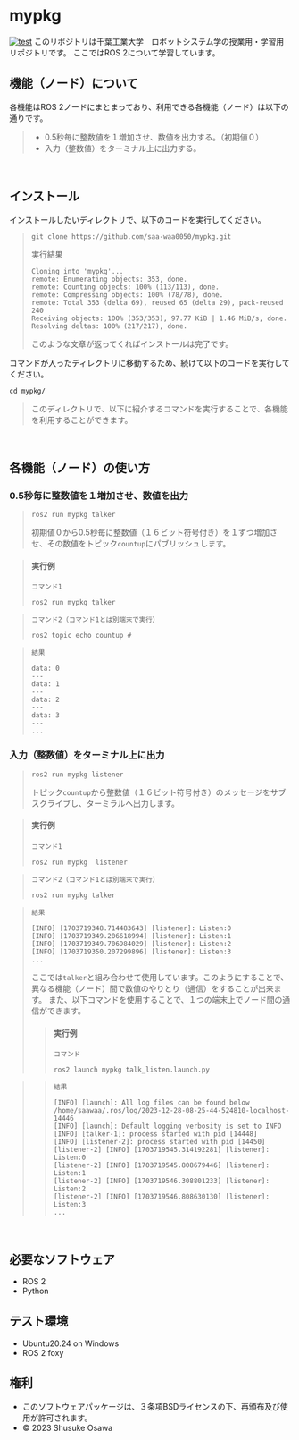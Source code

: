 # mypkg
[![test](https://github.com/saa-waa0050/mypkg/actions/workflows/test.yml/badge.svg)](https://github.com/saa-waa0050/robosys2023.ver2/actions/workflows/test.yml)
このリポジトリは千葉工業大学　ロボットシステム学の授業用・学習用リポジトリです。
ここではROS 2について学習しています。
## 機能（ノード）について
各機能はROS 2ノードにまとまっており、利用できる各機能（ノード）は以下の通りです。
>- 0.5秒毎に整数値を１増加させ、数値を出力する。（初期値０）
>- 入力（整数値）をターミナル上に出力する。

<br>

## インストール
インストールしたいディレクトリで、以下のコードを実行してください。
>```
>git clone https://github.com/saa-waa0050/mypkg.git
>```
>実行結果
>```
>Cloning into 'mypkg'...
>remote: Enumerating objects: 353, done.
>remote: Counting objects: 100% (113/113), done.
>remote: Compressing objects: 100% (78/78), done.
>remote: Total 353 (delta 69), reused 65 (delta 29), pack-reused 240
>Receiving objects: 100% (353/353), 97.77 KiB | 1.46 MiB/s, done.
>Resolving deltas: 100% (217/217), done.
>```
>このような文章が返ってくればインストールは完了です。

コマンドが入ったディレクトリに移動するため、続けて以下のコードを実行してください。
```
cd mypkg/
```
>このディレクトリで、以下に紹介するコマンドを実行することで、各機能を利用することができます。
<br>

## 各機能（ノード）の使い方

### 0.5秒毎に整数値を１増加させ、数値を出力
>```
>ros2 run mypkg talker
>```
>初期値０から0.5秒毎に整数値（１６ビット符号付き）を１ずつ増加させ、その数値をトピック`countup`にパブリッシュします。

>####  実行例
>`コマンド1`
>```
>ros2 run mypkg talker

>`コマンド2（コマンド1とは別端末で実行）`
>```
>ros2 topic echo countup #
>```

>`結果`
>```
>data: 0
>---
>data: 1
>---
>data: 2
>---
>data: 3
>---
>...
>```

### 入力（整数値）をターミナル上に出力
>```
>ros2 run mypkg listener
>```
>トピック`countup`から整数値（１６ビット符号付き）のメッセージをサブスクライブし、ターミラルヘ出力します。

>####  実行例
>`コマンド1`
>```
>ros2 run mypkg  listener

>`コマンド2（コマンド1とは別端末で実行）`
>```
>ros2 run mypkg talker
>```

>`結果`
>```
>[INFO] [1703719348.714483643] [listener]: Listen:0
>[INFO] [1703719349.206618994] [listener]: Listen:1
>[INFO] [1703719349.706984029] [listener]: Listen:2
>[INFO] [1703719350.207299896] [listener]: Listen:3
>...
>```
>ここでは`talker`と組み合わせて使用しています。このようにすることで、異なる機能（ノード）間で数値のやりとり（通信）をすることが出来ます。
>また、以下コマンドを使用することで、１つの端末上でノード間の通信ができます。
>>####  実行例
>>`コマンド`
>>```
>>ros2 launch mypkg talk_listen.launch.py

>>`結果`
>>```
>>[INFO] [launch]: All log files can be found below /home/saawaa/.ros/log/2023-12-28-08-25-44-524810-localhost-14446
>>[INFO] [launch]: Default logging verbosity is set to INFO
>>[INFO] [talker-1]: process started with pid [14448]
>>[INFO] [listener-2]: process started with pid [14450]
>>[listener-2] [INFO] [1703719545.314192281] [listener]: Listen:0
>>[listener-2] [INFO] [1703719545.808679446] [listener]: Listen:1
>>[listener-2] [INFO] [1703719546.308801233] [listener]: Listen:2
>>[listener-2] [INFO] [1703719546.808630130] [listener]: Listen:3
>>...
>

<br>

## 必要なソフトウェア
* ROS 2
* Python
## テスト環境
* Ubuntu20.24 on Windows
* ROS 2 foxy

## 権利
- このソフトウェアパッケージは、３条項BSDライセンスの下、再頒布及び使用が許可されます。
- © 2023 Shusuke Osawa

